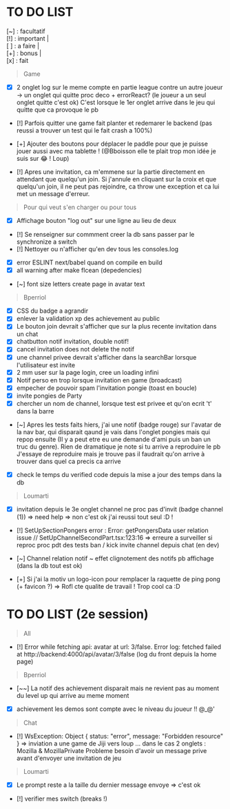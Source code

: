 # TO DO LIST

[~] : facultatif
<br/>
[!] : important |
<br/>
[ ] : a faire |
<br/>
[+] : bonus |
<br/>
[x] : fait
<br/>

> Game

- [x] 2 onglet log sur le meme compte en partie league contre un autre joueur -> un onglet qui quitte proc deco + errorReact? (le joueur a un seul onglet quitte c'est ok)
      C'est lorsque le 1er onglet arrive dans le jeu qui quitte que ca provoque le pb
- [!] Parfois quitter une game fait planter et redemarer le backend (pas reussi a trouver un test qui le fait crash a 100%)
- [+] Ajouter des boutons pour déplacer le paddle pour que je puisse jouer aussi avec ma tablette ! (@Bboisson elle te plait trop mon idée je suis sur 😂 ! Loup)

- [!] Apres une invitation, ca m'emmene sur la partie directement en attendant que quelqu'un join. Si j'annule en cliquant sur la croix et que quelqu'un join, il ne peut pas rejoindre, ca throw une exception et ca lui met un message d'erreur.

> Pour qui veut s'en charger ou pour tous

- [x] Affichage bouton "log out" sur une ligne au lieu de deux
- [!] Se renseigner sur commment creer la db sans passer par le synchronize a switch
- [!] Nettoyer ou n'afficher qu'en dev tous les consoles.log
- [x] error ESLINT next/babel quand on compile en build
- [x] all warning after make flcean (depedencies)

- [~] font size letters create page in avatar text

> Bperriol

- [x] CSS du badge a agrandir
- [x] enlever la validation xp des achievement au public
- [x] Le bouton join devrait s'afficher que sur la plus recente invitation dans un chat
- [x] chatbutton notif invitation, double notif!
- [x] cancel invitation does not delete the notif
- [x] une channel privee devrait s'afficher dans la searchBar lorsque l'utilisateur est invite
- [x] 2 mm user sur la page login, cree un loading infini
- [x] Notif perso en trop lorsque invitation en game (broadcast)
- [x] empecher de pouvoir spam l'invitation pongie (toast en boucle)
- [x] invite pongies de Party
- [x] chercher un nom de channel, lorsque test est privee et qu'on ecrit 't' dans la barre
- [~] Apres les tests faits hiers, j'ai une notif (badge rouge) sur l'avatar de la nav bar, qui disparait qaund je vais dans l'onglet pongies mais qui repop ensuite
  (Il y a peut etre eu une demande d'ami puis un ban un truc du genre). Rien de dramatique je note si tu arrive a reproduire le pb
  J'essaye de reproduire mais je trouve pas il faudrait qu'on arrive à trouver dans quel ca precis ca arrive
- [x] check le temps du verified code depuis la mise a jour des temps dans la db

> Loumarti

- [x] invitation depuis le 3e onglet channel ne proc pas d'invit (badge channel (1)) => need help => non c'est ok j'ai reussi tout seul :D !

- [!] SetUpSectionPongers error : Error: getPongersData user relation issue // SetUpChannelSecondPart.tsx:123:16 => erreure a surveiller si reproc
  proc pdt des tests ban / kick invite channel depuis chat (en dev)

- [~] Channel relation notif ~ effet clignotement des notifs pb affichage (dans la db tout est ok)

- [+] Si j'ai la motiv un logo-icon pour remplacer la raquette de ping pong (+ favicon ?) => Rofl cte qualite de travail ! Trop cool ca :D

# TO DO LIST (2e session)

> All

- [!] Error while fetching api: avatar at url: 3/false. Error log: fetched failed at http://backend:4000/api/avatar/3/false (log du front depuis la home page)

> Bperriol

- [~~] La notif des achievement disparait mais ne revient pas au moment du level up qui arrive au meme moment
- [x] achievement les demos sont compte avec le niveau du joueur !! @\_@'

> Chat

- [!] WsException: Object { status: "error", message: "Forbidden resource" } => inviation a une game de Jiji vers loup ... dans le cas 2 onglets : Mozilla & MozillaPrivate
  Probleme besoin d'avoir un message prive avant d'envoyer une invitation de jeu

> Loumarti

- [x] Le prompt reste a la taille du dernier message envoye => c'est ok
- [!] verifier mes switch (breaks !)
